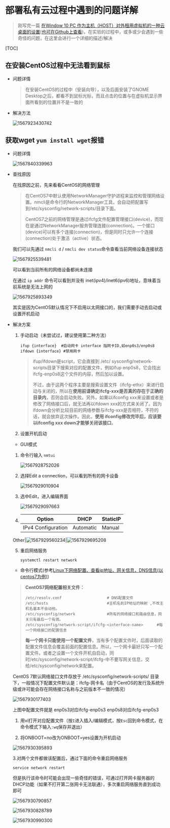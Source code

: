 # 部署私有云过程中遇到的问题详解

> 刚写完一篇 [在Window 10 PC 作为主机（HOST）对外租用虚拟机的一种云桌面的设置](https://blog.csdn.net/WeiXiaoAssassin/article/details/100612612)([也可在Github上查看](https://github.com/wywwwwei/ServiceComputingOnCloud/blob/master/HW1_CloudDesktop/Report.md))，在实验的过程中，或多或少会遇到一些奇怪的问题，在这里会进行一个详细的描述/解决

[TOC]

## 在安装CentOS过程中无法看到鼠标

- 问题详情

  > 在安装CentOS的过程中（安装向导），以及后面安装了GNOME Desktop之后，都看不到鼠标光标，而且点击的位置与在虚拟机显示界面所看到的位置并不是一致的

- 解决方法

  ![1567923430742](https://raw.githubusercontent.com/wywwwwei/ServiceComputingOnCloud/master/HW1_CloudDesktop/pic/1567923430742.png)

## 获取wget `yum install wget`报错

- 问题详情

  ![1567840339963](https://raw.githubusercontent.com/wywwwwei/ServiceComputingOnCloud/master/HW1_CloudDesktop/pic/1567840339963.png)

- 查找原因

  在找原因之前，先来看看CentOS的网络管理

  > 在CentOS7中默认使用NetworkManager守护进程来监控和管理网络设置。nmcli是命令行的NetworkManager工具，会自动把配置写到/etc/sysconfig/network-scripts/目录下面。
  >
  > CentOS7之前的网络管理是通过ifcfg文件配置管理接口(device)，而现在是通过NetworkManager服务管理连接(connection)。一个接口(device)可以有多个连接(connection)，但是同时只允许一个连接(connection)处于激活（active）状态。

  我们可以先通过 `nmcli d` / `nmcli dev status`命令查看当前网络设备连接状态

  ![1567925539481](https://raw.githubusercontent.com/wywwwwei/ServiceComputingOnCloud/master/HW1_CloudDesktop/pic/1567925539481.png)

  可以看到当前所有的网络设备都尚未连接

  在通过 `ip addr` 命令可以看到并没有 inet(ipv4)/inet6(ipv6)地址，意味着当前系统是无法上网的

  ![1567925893349](https://raw.githubusercontent.com/wywwwwei/ServiceComputingOnCloud/master/HW1_CloudDesktop/pic/1567925893349.png)

  其实是因为CentOS默认情况下不启用以太网接口的，我们需要手动去启动或设置开机启动

- 解决方案

  1. 手动启动（未尝试过，建议使用第二种方法）
  
     ```shell
     ifup {interface}  #启动网卡 interface 指网卡ID,如enp0s3/enp0s8
     ifdown {interface} #禁用网卡
     ```
  
     > ifup/ifdown是script，它会直接到 /etc/  sysconfig/network-scripts目录下搜索对应的配置文件，例如ifup  enp0s8，它会找出ifcfg-enp0s8这个文件的内容，然后加以设置。
     >
     > 不过，由于这两个程序主要是搜索设置文件（ifcfg-ethx）来进行启动与关闭的，所以在**使用前请确定ifcfg-xxx是否真的存在于正确的目录内**，否则会启动失败。另外，如果以ifconfig xxx来设置或者是修改了网络接口后，就无法再以ifdown  xxx的方式来关闭了。因为ifdown会分析比较目前的网络参数与ifcfg-xxx是否相符，不符的话，就会放弃这次操作。因此，**使用 ifconfig修改完毕后，应该要以ifconfig xxx down才能够关闭该接口**。

  2. 设置开机启动
    - GUI模式
    1. 命令行输入 `nmtui`
    
       ![1567928752026](https://raw.githubusercontent.com/wywwwwei/ServiceComputingOnCloud/master/HW1_CloudDesktop/pic/1567928752026.png)

    2. 选择Edit a connection，可以看到所有的网卡设备
    
       ![1567929010904](https://raw.githubusercontent.com/wywwwwei/ServiceComputingOnCloud/master/HW1_CloudDesktop/pic/1567929010904.png)
       
    3. 选中Edit，进入编辑界面
    
       ![1567929097663](https://raw.githubusercontent.com/wywwwwei/ServiceComputingOnCloud/master/HW1_CloudDesktop/pic/1567929097663.png)

    4. 
         Option|DHCP|StaticIP
      	 -|-|-
         IPv4 Configuration|Automatic|Manual
	 Other|![1567929560234](https://raw.githubusercontent.com/wywwwwei/ServiceComputingOnCloud/master/HW1_CloudDesktop/pic/1567929560234.png)|![1567929695208](https://raw.githubusercontent.com/wywwwwei/ServiceComputingOnCloud/master/HW1_CloudDesktop/pic/1567929695208.png)
	   
    5. 重启网络服务
	   ```shell
	   systemctl restart network
	   ```
	   
	        
	
     - 命令行模式(参考[Linux下网络配置、查看ip地址、网关信息，DNS信息(以centos7为例)](https://blog.csdn.net/qq_15304853/article/details/78700197))
  
  > **CentOS7网络配置相关文件：**
  >
  > ```shell
  > /etc/resolv.conf             		# DNS配置文件
  > /etc/hosts                      	#主机名到IP地址的映射 ,不改主机名基本不会动他。
  > /etc/sysconfig/network           	#所有的网络接口和路由信息，网关只有最后一个有效。
  > /etc/sysconfig/network-script/ifcfg-<interface-name>      #每一个网络接口的配置信息
  > ```
  > **每一个网卡只能使用一个配置文件**，当有多个配置文件时，后面读取的配置文件信息会覆盖前面的配置信息。所以，一个网卡最好只写一个配置文件。或者之设置一个文件开机自启动，同时/etc/sysconfig/network-script/ifcfg-<interface-name>中不要写网关信息，交给/etc/sysconfig/network来配置。
  
  CentOS 7默认网络接口文件存放于 /etc/sysconfig/network-scripts/ 目录下，一般情况下配置文件默认是：ifcfg-网卡名（由于CentOS的发行及系统升级或许可能会存在网络接口名称与之前版本不一致的情况）
  
  ![1567930177403](https://raw.githubusercontent.com/wywwwwei/ServiceComputingOnCloud/master/HW1_CloudDesktop/pic/1567930177403.png)
  
  上图中配置文件就是	enp0s3对应ifcfg-enp0s3   enp0s8对应ifcfg-enp0s3
  
  1. 用vi打开对应配置文件（按`I`进入插入/编辑模式，按`Esc`回到命令模式，在命令模式下输入`:wq`保存并退出）
  
  2.  将ONBOOT=no改为ONBOOT=yes设置为开机启动
  
     ![1567930395893](https://raw.githubusercontent.com/wywwwwei/ServiceComputingOnCloud/master/HW1_CloudDesktop/pic/1567930395893.png)
     
     3.对两个文件都做该配置后，通过下面的命令重启网络服务
     
     ```shell
     service network restart
     ```
     
     但是执行该命令时可能会出现一些奇怪的错误，可通过打开网卡服务器的DHCP功能（如果不打开第二张网卡无法联通），多次重启网络服务直到成功即可
     
     ![1567930790857](https://raw.githubusercontent.com/wywwwwei/ServiceComputingOnCloud/master/HW1_CloudDesktop/pic/1567930790857.png)
     
     ![1567930828789](https://raw.githubusercontent.com/wywwwwei/ServiceComputingOnCloud/master/HW1_CloudDesktop/pic/1567930828789.png)
     
     ![1567930990300](https://raw.githubusercontent.com/wywwwwei/ServiceComputingOnCloud/master/HW1_CloudDesktop/pic/1567930990300.png)
